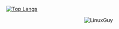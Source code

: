 




[![Top Langs](https://github-readme-stats.vercel.app/api/top-langs/?username=anuraghazra)](https://github.com/anuraghazra/github-readme-stats)


<p align="center"> <img src="https://github-readme-stats.vercel.app/api?username=LinuxNerdBTW&show_icons=true&theme=gotham" alt="LinuxGuy" />
